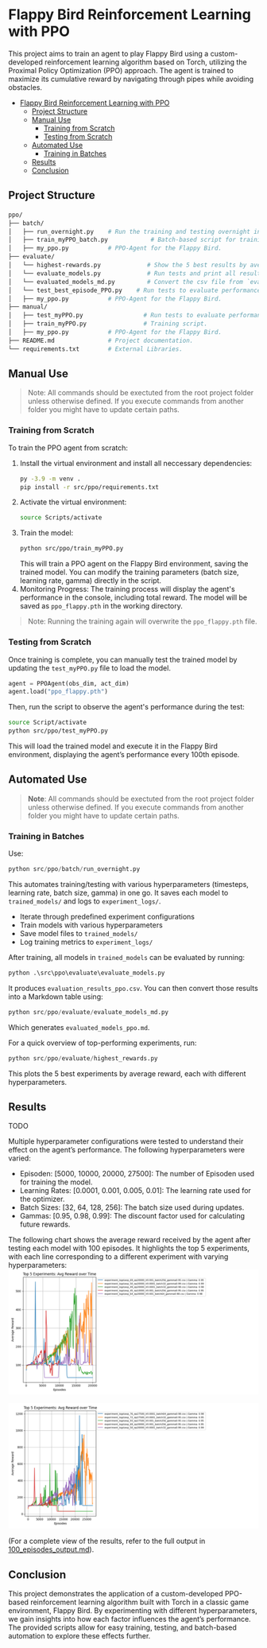 # Flappy Bird Reinforcement Learning with PPO

This project aims to train an agent to play Flappy Bird using a custom-developed reinforcement learning algorithm based on Torch, utilizing the Proximal Policy Optimization (PPO) approach. The agent is trained to maximize its cumulative reward by navigating through pipes while avoiding obstacles.

- [Flappy Bird Reinforcement Learning with PPO](#flappy-bird-reinforcement-learning-with-td3)
  - [Project Structure](#project-structure)
  - [Manual Use](#manual-use)
    - [Training from Scratch](#training-from-scratch)
    - [Testing from Scratch](#testing-from-scratch)
  - [Automated Use](#automated-use)
    - [Training in Batches](#training-in-batches)
  - [Results](#results)
  - [Conclusion](#conclusion)



## Project Structure
```sh
ppo/
├── batch/
│   ├── run_overnight.py    # Run the training and testing overnight in batches.
│   ├── train_myPPO_batch.py            # Batch-based script for training the PPO model.
│   ├── my_ppo.py           # PPO-Agent for the Flappy Bird.
├── evaluate/
│   └── highest-rewards.py             # Show the 5 best results by average values.
│   └── evaluate_models.py             # Run tests and print all results into a csv file
│   └── evaluated_models_md.py         # Convert the csv file from `evaluate_models.py` into markdown compatible table.
│   └── test_best_episode_PPO.py    # Run tests to evaluate performance and visualize the best game at the end. 
│   ├── my_ppo.py           # PPO-Agent for the Flappy Bird.
├── manual/
│   ├── test_myPPO.py                 # Run tests to evaluate performance.
│   ├── train_myPPO.py                # Training script.
│   ├── my_ppo.py           # PPO-Agent for the Flappy Bird.
├── README.md               # Project documentation.
└── requirements.txt        # External Libraries.
```

## Manual Use

> Note: All commands should be exectuted from the root project folder unless otherwise defined. If you execute commands from another folder you might have to update certain paths.

### Training from Scratch
To train the PPO agent from scratch:
1. Install the virtual environment and install all neccessary dependencies:
   ```sh
   py -3.9 -m venv .
   pip install -r src/ppo/requirements.txt
   ```
2. Activate the virtual environment:
   ```sh
   source Scripts/activate
   ```
3. Train the model:
   ```sh
   python src/ppo/train_myPPO.py
   ```
   This will train a PPO agent on the Flappy Bird environment, saving the trained model. You can modify the training parameters (batch size, learning rate, gamma) directly in the script.
4. Monitoring Progress:
   The training process will display the agent's performance in the console, including total reward. The model will be saved as `ppo_flappy.pth` in the working directory.

> Note: Running the training again will overwrite the `ppo_flappy.pth` file.

### Testing from Scratch
Once training is complete, you can manually test the trained model by updating the `test_myPPO.py` file to load the model. 
```python
agent = PPOAgent(obs_dim, act_dim)
agent.load("ppo_flappy.pth")
```
Then, run the script to observe the agent's performance during the test:
```sh
source Script/activate
python src/ppo/test_myPPO.py
```
This will load the trained model and execute it in the Flappy Bird environment, displaying the agent’s performance every 100th episode.

## Automated Use
> **Note**: All commands should be exectuted from the root project folder unless otherwise defined. If you execute commands from another folder you might have to update certain paths.

### Training in Batches

Use:

```python
python src/ppo/batch/run_overnight.py
```

This automates training/testing with various hyperparameters (timesteps, learning rate, batch size, gamma) in one go. It saves each model to `trained_models/` and logs to `experiment_logs/`.

- Iterate through predefined experiment configurations
- Train models with various hyperparameters
- Save model files to `trained_models/`
- Log training metrics to `experiment_logs/`

After training, all models in `trained_models` can be evaluated by running:

```python
python .\src\ppo\evaluate\evaluate_models.py
```

It produces `evaluation_results_ppo.csv`. You can then convert those results into a Markdown table using:

```python
python src/ppo/evaluate/evaluate_models_md.py
```

Which generates `evaluated_models_ppo.md`.

For a quick overview of top-performing experiments, run:

```python
python src/ppo/evaluate/highest_rewards.py
```

This plots the 5 best experiments by average reward, each with different hyperparameters.

## Results


TODO



Multiple hyperparameter configurations were tested to understand their effect on the agent’s performance. The following hyperparameters were varied:
- Episoden: [5000, 10000, 20000, 27500]: The number of Episoden used for training the model.
- Learning Rates: [0.0001, 0.001, 0.005, 0.01]: The learning rate used for the optimizer.
- Batch Sizes: [32, 64, 128, 256]: The batch size used during updates.
- Gammas: [0.95, 0.98, 0.99]: The discount factor used for calculating future rewards.

The following chart shows the average reward received by the agent after testing each model with 100 episodes. It highlights the top 5 experiments, with each line corresponding to a different experiment with varying hyperparameters:
![top5-rewards-overview](../../assets/imgs/ppo-highest-rewards.png)

![top5-rewards-overview](../../assets/imgs/ppo-highest-rewards_2.png)



(For a complete view of the results, refer to the full output in [100_episodes_output.md](./results/100_episodes_output.md)).

## Conclusion
This project demonstrates the application of a custom-developed PPO-based reinforcement learning algorithm built with Torch in a classic game environment, Flappy Bird. By experimenting with different hyperparameters, we gain insights into how each factor influences the agent’s performance. The provided scripts allow for easy training, testing, and batch-based automation to explore these effects further.